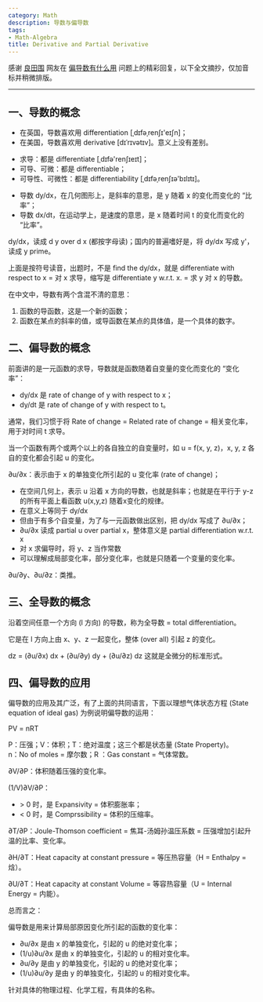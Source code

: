 ```yaml
---
category: Math
description: 导数与偏导数
tags:
- Math-Algebra
title: Derivative and Partial Derivative
---
```


感谢 [良田围](http://www.baidu.com/p/良田围) 网友在 [偏导数有什么用](http://zhidao.baidu.com/link?url=RuoDXCMzDU5A8p8D4SoIqnefEF0aK4CsVphkspenAGIWCrb8SPv-f4ouJJysB-2-pxxC4jVN7BLguR2Yakuuja) 问题上的精彩回复，以下全文摘抄，仅加音标并稍微排版。

-----

## 一、导数的概念

* 在英国，导数喜欢用 differentiation [ˌdɪfəˌrenʃɪ'eɪʃn]；  
* 在美国，导数喜欢用 derivative [dɪˈrɪvətɪv]。意义上没有差别。  

<!-- -->

* 求导：都是 differentiate [ˌdɪfə'renʃɪeɪt]；  
* 可导、可微：都是 differentiable；  
* 可导性、可微性：都是 differentiability [ˌdɪfəˌrenʃɪə'bɪlɪtɪ]。  

<!-- -->

* 导数 dy/dx，在几何图形上，是斜率的意思，是 y 随着 x 的变化而变化的 “比率”；    
* 导数 dx/dt，在运动学上，是速度的意思，是 x  随着时间 t 的变化而变化的 “比率”。  

dy/dx，读成 d y over d x (都按字母读)；国内的普遍嗜好是，将 dy/dx 写成 y'，读成 y prime。  

上面是按符号读音，出题时，不是 find the dy/dx，就是 differentiate with respect to x = 对 x 求导，缩写是 differentiate y w.r.t. x. = 求 y 对 x 的导数。  

在中文中，导数有两个含混不清的意思：

1. 函数的导函数，这是一个新的函数；
2. 函数在某点的斜率的值，或导函数在某点的具体值，是一个具体的数字。

## 二、偏导数的概念

前面讲的是一元函数的求导，导数就是函数随着自变量的变化而变化的 “变化率”：

* dy/dx 是 rate of change of y with respect to x；
* dy/dt 是 rate of change of y with respect to t。

通常，我们习惯于将 Rate of change = Related rate of change = 相关变化率，用于对时间 t 求导。  

当一个函数有两个或两个以上的各自独立的自变量时，如 u = f(x, y, z)，x, y, z 各自的变化都会引起 u 的变化。  

∂u/∂x：表示由于 x 的单独变化所引起的 u 变化率 (rate of change)；

* 在空间几何上，表示 u 沿着 x 方向的导数，也就是斜率；也就是在平行于 y-z 的所有平面上看函数 u(x,y,z) 随着x变化的规律。
* 在意义上等同于 dy/dx
* 但由于有多个自变量，为了与一元函数做出区别，把 dy/dx 写成了 ∂u/∂x；
* ∂u/∂x 读成 partial u over partial x，整体意义是 partial differentiation w.r.t. x 
* 对 x 求偏导时，将 y、z 当作常数
* 可以理解成局部变化率，部分变化率，也就是只随着一个变量的变化率。     

∂u/∂y、∂u/∂z：类推。

## 三、全导数的概念

沿着空间任意一个方向 (l 方向) 的导数，称为全导数 = total differentiation。  

它是在 l 方向上由 x、y、z 一起变化，整体 (over all) 引起 z 的变化。  

dz = (∂u/∂x) dx + (∂u/∂y) dy + (∂u/∂z) dz 这就是全微分的标准形式。  

## 四、偏导数的应用

偏导数的应用及其广泛，有了上面的共同语言，下面以理想气体状态方程 (State equation of ideal gas) 为例说明偏导数的运用：  

PV = nRT  

P：压强；V：体积；T：绝对温度；这三个都是状态量 (State Property)。     
n：No of moles = 摩尔数；R ：Gas constant = 气体常数。

∂V/∂P：体积随着压强的变化率。  

(1/V)∂V/∂P：

* \> 0 时，是 Expansivity = 体积膨胀率；
* < 0 时，是 Comprssibility = 体积的压缩率。 

∂T/∂P：Joule-Thomson coefficient = 焦耳-汤姆孙温压系数 = 压强增加引起升温的比率、变化率。  

∂H/∂T：Heat capacity at constant pressure = 等压热容量（H = Enthalpy = 焓）。  

∂U/∂T：Heat capacity at constant Volume = 等容热容量（U = Internal Energy = 内能）。  

总而言之：

偏导数是用来计算局部原因变化所引起的函数的变化率：  

* ∂u/∂x 是由 x 的单独变化，引起的 u 的绝对变化率； 
* (1/u)∂u/∂x 是由 x 的单独变化，引起的 u 的相对变化率。
* ∂u/∂y 是由 y 的单独变化，引起的 u 的绝对变化率； 
* (1/u)∂u/∂y 是由 y 的单独变化，引起的 u 的相对变化率。

针对具体的物理过程、化学工程，有具体的名称。